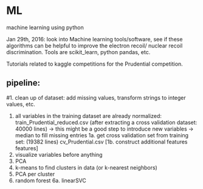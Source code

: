 # ML
machine learning using python

Jan 29th, 2016:
look into Machine learning tools/software, see if these algorithms can be helpful to improve the electron recoil/ nuclear recoil discrimination.
Tools are scikit_learn, python pandas, etc.

Tutorials related to kaggle competitions for the Prudential competition.

pipeline:
---------
#1. clean up of dataset: add missing values, transform strings to integer values, etc. 
1. all variables in the training dataset are already normalized: train_Prudential_reduced.csv (after extracting a cross validation dataset: 40000 lines) 
-> this might be a good step to introduce new variables
-> median to fill missing entries
1a. get cross validation set from training set: (19382 lines) cv_Prudential.csv
[1b. construct additional features features]
2. visualize variables before anything
3. PCA
4. k-means to find clusters in data (or k-nearest neighbors)
5. PCA per cluster
6. random forest
6a. linearSVC